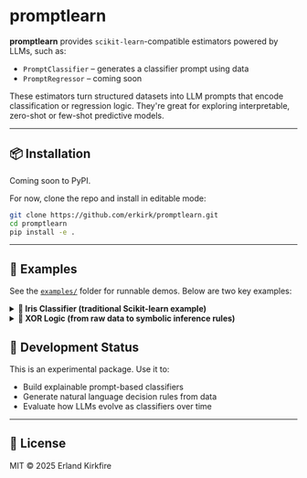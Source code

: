 # promptlearn

**promptlearn** provides `scikit-learn`-compatible estimators powered by LLMs, such as:

- `PromptClassifier` – generates a classifier prompt using data
- `PromptRegressor` – coming soon

These estimators turn structured datasets into LLM prompts that encode classification or regression logic. They're great for exploring interpretable, zero-shot or few-shot predictive models.

---

## 📦 Installation

Coming soon to PyPI.

For now, clone the repo and install in editable mode:

```bash
git clone https://github.com/erkirk/promptlearn.git
cd promptlearn
pip install -e .
```

---

## 🚀 Examples

See the [`examples/`](examples/) folder for runnable demos. Below are two key examples:

<details>
<summary><strong>🪷 Iris Classifier (traditional Scikit-learn example)</strong></summary>

```python
from promptlearn import PromptClassifier
from sklearn.datasets import load_iris
from sklearn.model_selection import train_test_split

iris = load_iris()
X_train, X_test, y_train, y_test = train_test_split(iris.data, iris.target)

clf = PromptClassifier(verbose=True)
clf.fit(X_train, y_train)
print(clf.predict(X_test[:1]))
```

## 🧠 What the LLM Sees

During training, the `PromptClassifier` sends a tabular version of the training data to the LLM and asks it to generate a reusable classifier.

Here’s an example of a prediction prompt that the LLM returns (via GPT-4, June 2025):

```text
Given the data, a decision tree classifier can be used to predict the target class.

1. If x4 <= 0.8, then target = 0
2. If x4 > 0.8 and x4 <= 1.75:
   - If x3 <= 4.95:
     - If x4 <= 1.65, then target = 1
     - Else, target = 2
   - Else:
     - If x4 <= 1.55, then target = 2
     - Else:
       - If x1 <= 6.95, then target = 1
       - Else, target = 2
3. If x4 > 1.75, then target = 2

Respond with the predicted target given a feature string.
```

## 🎯 Inference Output

When you pass a new data point into `.predict()`:

```python
x = [[5.1, 3.5, 1.4, 0.2]]
y_pred = clf.predict(x)
```

The LLM appends this data to the prediction prompt along with a few additional hardcoded instructions:

```text
Given: x1=5.100, x2=3.500, x3=1.400, x4=0.200
What is the predicted target class?
Respond only with a number (e.g., 0, 1, 2).
```

The prediction LLM responds:

```text
Prediction result: 0
```

Which let's us decode the prediction to 'setosa' which is correct.

</details>

<details>
<summary><strong>🧠 XOR Logic (from raw data to symbolic inference rules)</strong></summary>

```python
import numpy as np
from promptlearn import PromptClassifier

X = np.array([[0, 0], [0, 1], [1, 0], [1, 1]])
y = np.array([0, 1, 1, 0])  # XOR

clf = PromptClassifier(verbose=True)
clf.fit(X, y)
```

The key point of this example is that `fit()` *realizes* that the raw data is in fact a logical XOR. This lets the LLM generate a prediction prompt that is very compact:

```
Based on the provided data, it appears that the target value is the result of a XOR operation on the values of x1 and x2.
Therefore, the classifier can be represented as follows:

IF x1 XOR x2 THEN target = 1
ELSE target = 0
```

It should not be understated how powerful this is! The system has inferred a compact well-established higher-level expression of a pattern only presented to it as raw data.

</details>

## 🧪 Development Status

This is an experimental package. Use it to:

- Build explainable prompt-based classifiers
- Generate natural language decision rules from data
- Evaluate how LLMs evolve as classifiers over time

---

## 📁 License

MIT © 2025 Erland Kirkfire
